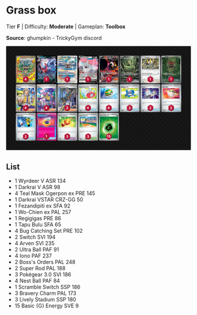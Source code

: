 # Grass box

Tier **F** | Difficulty: **Moderate** | Gameplan: **Toolbox**

**Source**: ghumpkin - TrickyGym discord

![decklist](../../!Images/Standard/15BRS-PRE/Grass%20box.png)

## List
* 1 Wyrdeer V ASR 134
* 1 Darkrai V ASR 98
* 4 Teal Mask Ogerpon ex PRE 145
* 1 Darkrai VSTAR CRZ-GG 50
* 1 Fezandipiti ex SFA 92
* 1 Wo-Chien ex PAL 257
* 1 Regigigas PRE 86
* 1 Tapu Bulu SFA 65
* 4 Bug Catching Set PRE 102
* 2 Switch SVI 194
* 4 Arven SVI 235
* 2 Ultra Ball PAF 91
* 4 Iono PAF 237
* 2 Boss's Orders PAL 248
* 2 Super Rod PAL 188
* 3 Pokégear 3.0 SVI 186
* 4 Nest Ball PAF 84
* 1 Scramble Switch SSP 186
* 3 Bravery Charm PAL 173
* 3 Lively Stadium SSP 180
* 15 Basic {G} Energy SVE 9
